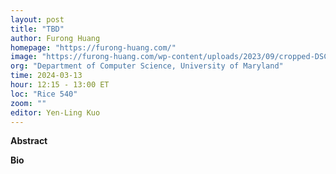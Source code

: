 ```yaml
---
layout: post
title: "TBD"
author: Furong Huang
homepage: "https://furong-huang.com/"
image: "https://furong-huang.com/wp-content/uploads/2023/09/cropped-DSC_2941-good_%E5%89%AF%E6%9C%AC-scaled-1.jpg"
org: "Department of Computer Science, University of Maryland"
time: 2024-03-13
hour: 12:15 - 13:00 ET
loc: "Rice 540"
zoom: ""
editor: Yen-Ling Kuo
---
```


**Abstract**


**Bio**

